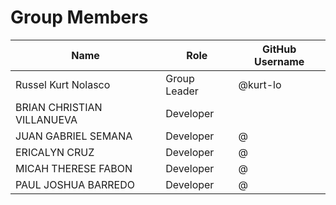 # Group Members

| Name                | Role                | GitHub Username |
|---------------------|---------------------|----------------|
| Russel Kurt Nolasco | Group Leader        | @kurt-lo       |
| BRIAN CHRISTIAN VILLANUEVA            | Developer           |    |
| JUAN GABRIEL SEMANA    | Developer  | @ |
| ERICALYN CRUZ        | Developer              | @              |
| MICAH THERESE FABON    | Developer  | @ |
| PAUL JOSHUA BARREDO        | Developer              | @              |
